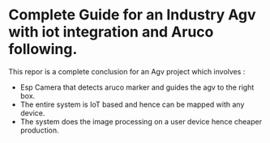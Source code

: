 # Complete Guide for an Industry Agv with iot integration and Aruco following.

This repor is a complete conclusion for an Agv project which involves :

* Esp Camera that detects aruco marker and guides the agv to the right box. 
* The entire system is IoT based and hence can be mapped with any device. 
* The system does the image processing on a user device hence cheaper production. 

